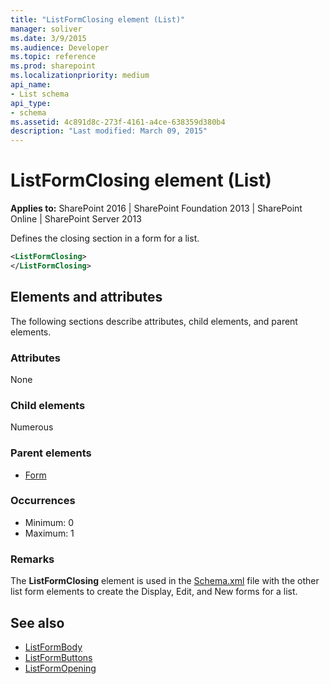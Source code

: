 ```yaml
---
title: "ListFormClosing element (List)"
manager: soliver
ms.date: 3/9/2015
ms.audience: Developer
ms.topic: reference
ms.prod: sharepoint
ms.localizationpriority: medium
api_name:
- List schema
api_type:
- schema
ms.assetid: 4c891d8c-273f-4161-a4ce-638359d380b4
description: "Last modified: March 09, 2015"
---
```


# ListFormClosing element (List)

**Applies to:** SharePoint 2016 | SharePoint Foundation 2013 | SharePoint Online | SharePoint Server 2013
  
Defines the closing section in a form for a list.
  
```XML
<ListFormClosing>
</ListFormClosing>
```

## Elements and attributes

The following sections describe attributes, child elements, and parent elements.

### Attributes

None
   
### Child elements

Numerous 
   
### Parent elements

- [Form](form-element-list.md)
   
### Occurrences

- Minimum: 0
- Maximum: 1 
   
### Remarks

The **ListFormClosing** element is used in the [Schema.xml](https://msdn.microsoft.com/library/c2f01064-80d8-47ee-b602-ecf4c480ac56%28Office.15%29.aspx) file with the other list form elements to create the Display, Edit, and New forms for a list. 
  
## See also

- [ListFormBody](listformbody-element-list.md)  
- [ListFormButtons](listformbuttons-element-list.md)  
- [ListFormOpening](listformopening-element-list.md)

